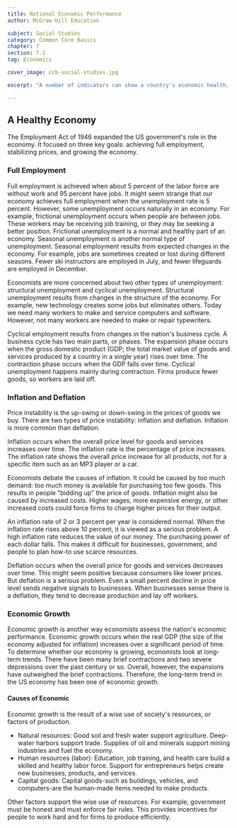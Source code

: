 ```yaml
---
title: National Economic Performance
author: McGraw-Hill Education

subject: Social Studies
category: Common Core Basics
chapter: 7
section: 7.1
tag: Economics

cover_image: ccb-social-studies.jpg

excerpt: "A number of indicators can show a country's economic health. These include the unemployment rate, the grows domestic product, and the rate of inflation or deflation. Economic growth is based on efficient use of natural resources, labor, and capital goods."

---
```

## A Healthy Economy

The Employment Act of 1946 expanded the US government's role in the economy. It focused on three key goals: achieving full employment, stabilizing prices, and growing the economy.

### Full Employment

Full employment is achieved when about 5 percent of the labor force are without work and 95 percent have jobs. It might seem strange that our economy achieves full employment when the unemployment rate is 5 percent. However, some unemployment occurs naturally in an economy. For example, frictional unemployment occurs when people are between jobs. These workers may be receiving job training, or they may be seeking a better position. Frictional unemployment is a normal and healthy part of an economy. Seasonal unemployment is another normal type of unemployment. Seasonal employment results from expected changes in the economy. For example, jobs are sometimes created or lost during different seasons. Fewer ski instructors are employed in July, and fewer lifeguards are employed in December.

Economists are more concerned about two other types of unemployment: structural unemployment and cyclical unemployment. Structural unemployment results from changes in the structure of the economy. For example, new technology creates some jobs but eliminates others. Today we need many workers to make and service computers and software. However, not many workers are needed to make or repair typewriters.

Cyclical employment results from changes in the nation's business cycle. A business cycle has two main parts, or phases. The expansion phase occurs when the gross domestic product (GDP; the total market value of goods and services produced by a country in a single year) rises over time. The contraction phase occurs when the GDP falls over time. Cyclical unemployment happens mainly during contraction. Firms produce fewer goods, so workers are laid off.

### Inflation and Deflation

Price instability is the up-swing or down-swing in the prices of goods we buy. There are two types of price instability: inflation and deflation. Inflation is more common than deflation.

Inflation occurs when the overall price level for goods and services increases over time. The inflation rate is the percentage of price increases. The inflation rate shows the overall price increase for all products, not for a specific item such as an MP3 player or a car.

Economists debate the causes of inflation. It could be caused by too much demand: too much money is available for purchasing too few goods. This results in people "bidding up" the price of goods. Inflation might also be caused by increased costs. Higher wages, more expensive energy, or other increased costs could force firms to charge higher prices for their output.

An inflation rate of 2 or 3 percent per year is considered normal. When the inflation rate rises above 10 percent, it is viewed as a serious problem. A high inflation rate reduces the value of our money. The purchasing power of each dollar falls. This makes it difficult for businesses, government, and people to plan how-to use scarce resources.

Deflation occurs when the overall price for goods and services decreases over time. This might seem positive because consumers like lower prices. But deflation is a serious problem. Even a small percent decline in price level sends negative signals to businesses. When businesses sense there is a deflation, they tend to decrease production and lay off workers.

### Economic Growth

Economic growth is another way economists assess the nation's economic performance. Economic growth occurs when the real GDP (the size of the economy adjusted for inflation) increases over a significant period of time. To determine whether our economy is growing, economists look at long-term trends. There have been many brief contractions and two severe depressions over the past century or so. Overall, however, the expansions have outweighed the brief contractions. Therefore, the long-term trend in the US economy has been one of economic growth.

#### Causes of Economic

Economic growth is the result of a wise use of society's resources, or factors of production.

  * Natural resources: Good soil and fresh water support agriculture. Deep-water harbors support trade. Supplies of oil and minerals support mining industries and fuel the economy.
  * Human resources (labor): Education, job training, and health care build a skilled and healthy labor force. Support for entrepreneurs helps create new businesses, products, and services.
  * Capital goods: Capital goods-such as buildings, vehicles, and computers-are the human-made items needed to make products.

Other factors support the wise use of resources. For example, government must be honest and must enforce fair rules. This provides incentives for people to work hard and for firms to produce efficiently.
